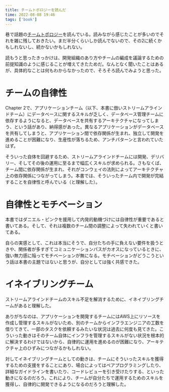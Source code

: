 ```yaml
---
title: チームトポロジーを読んだ
time: 2022-08-08 19:46
tags: ['book']
---
```


巷で話題の[チームトポロジー](https://www.amazon.co.jp/dp/B09MS8BML8)を読んでいる。読みながら感じたことが多いのでそれを雑に残しておきたい。まだ半分くらいしか読んでないので、その2に続くかもしれないし、続かないかもしれない。

読もうと思ったきっかけは、開発組織のあり方やチームの編成を議論するための前提知識のように感じることが増えてきたためだ。なんとなく聞いたことはあるが、具体的なことは何もわからなかったので、そろそろ読んでみようと思った。

# チームの自律性
Chapter 2で、アプリケーションチーム（以下、本書に倣いストリームアラインドチーム）にデータベースに関するスキルが乏しく、データベース管理チームに依存するようになると、データベースを共有するアーキテクチャになってしまう、という話があり、納得感があった。異なるアプリケーションがデータベースを共有してしまうと、アプリケーション間で依存関係が生まれ、独立して開発を進めることが困難になり、生産性が落ちるため、アンチパターンと言われていたはず。

そういった自体を回避するため、ストリームアラインドチームには開発、デリバリー、そしてその後の運用に至るまで幅広くスキルが求められる。さもなくば、チーム間に依存関係が生まれ、それがコンウェイの法則によってアーキテクチャ上の依存関係につながってしまう。本書では、そういったチーム内で開発が完結することを自律性と呼んでいる（と理解した）。

# 自律性とモチベーション
本書ではダニエル・ピンクを援用して内発的動機づけには自律性が重要であると書いてある。そして、それは複数のチーム間の調整によって失われていくと書いてある。

自らの実感として、これは本当にそうで、自分たちの手に負えない要件を扱うときや、関係者が多すぎてコミュニケーションパスがカオスになっているときに、強い無力感に陥ってモチベーションが無になる。モチベーションがどうこうという話は本書の主題ではないと思うが、自分としては強く共感できた。

# イネイブリングチーム
ストリームアラインドチームのスキル不足を解消するために、イネイブリングチームがあると理解した。

ありがちなのは、アプリケーションを開発するチームにはAWS上にリソースを作成し管理するスキルがないため、別のチームからインフラエンジニアの工数を借りてきて、一部のタスクを依頼するみたいな状況は過去に何度も見てきた。こういった動きはそのチーム自体にインフラを管理するスキルがない状況を根本的に解決するわけではないから、自律的に運用を進めるのが困難になり、アーキテクチャ上のひずみにつながるかもしれない。

対してイネイブリングチームとしての動きは、チームにそういったスキルを獲得するための支援をすることにあり、場合によってはペアプログラミングしたり、詳細なガイドラインを書いたり、コードレビューを引き受けたりする、といった動きになるのだろう。これにより、チームが自分たちで運用するためのスキルを獲得し、自律的に開発できるようになるのだろうと理解した。
